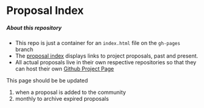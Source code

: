 # Proposal Index

##### About this repository
* This repo is just a container for an `index.html` file on the `gh-pages` branch 
* The [proposal index](http://dashcommunity.github.io/proposals/) displays links to project proposals, past and present.
* All actual proposals live in their own respective repositories so that they can host their own [Github Project Page](https://pages.github.com/)

This page should be be updated

1. when a proposal is added to the community
2. monthly to archive expired proposals
